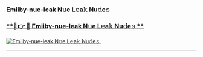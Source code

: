 ### Emiiby-nue-leak N𝚞e L𝚎a𝚔 Nu𝚍e𝚜   

### [ **🔗👉 🔴 Emiiby-nue-leak N𝚞e L𝚎a𝚔 Nu𝚍e𝚜 **](https://taap.it/xNRuk4)  

[![Emiiby-nue-leak N𝚞e L𝚎a𝚔 Nu𝚍e𝚜 ](https://i.imgur.com/0qMVB7G.gif)](https://taap.it/xNRuk4)  

___  
